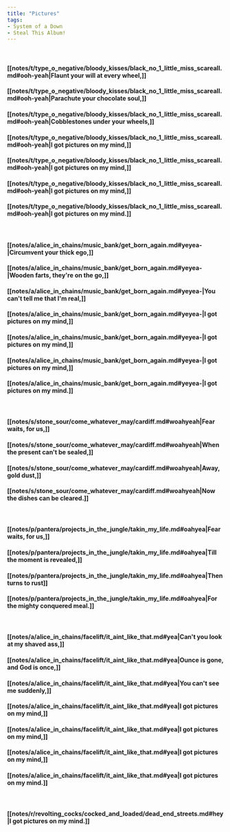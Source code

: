 ```yaml
---
title: "Pictures"
tags:
- System of a Down
- Steal This Album!
---
```

&nbsp;
#### [[notes/t/type_o_negative/bloody_kisses/black_no_1_little_miss_scareall.md#ooh-yeah|Flaunt your will at every wheel,]]
#### [[notes/t/type_o_negative/bloody_kisses/black_no_1_little_miss_scareall.md#ooh-yeah|Parachute your chocolate soul,]]
#### [[notes/t/type_o_negative/bloody_kisses/black_no_1_little_miss_scareall.md#ooh-yeah|Cobblestones under your wheels,]]
#### [[notes/t/type_o_negative/bloody_kisses/black_no_1_little_miss_scareall.md#ooh-yeah|I got pictures on my mind,]]
#### [[notes/t/type_o_negative/bloody_kisses/black_no_1_little_miss_scareall.md#ooh-yeah|I got pictures on my mind,]]
#### [[notes/t/type_o_negative/bloody_kisses/black_no_1_little_miss_scareall.md#ooh-yeah|I got pictures on my mind,]]
#### [[notes/t/type_o_negative/bloody_kisses/black_no_1_little_miss_scareall.md#ooh-yeah|I got pictures on my mind.]]
&nbsp;
#### [[notes/a/alice_in_chains/music_bank/get_born_again.md#yeyea-|Circumvent your thick ego,]]
#### [[notes/a/alice_in_chains/music_bank/get_born_again.md#yeyea-|Wooden farts, they're on the go,]]
#### [[notes/a/alice_in_chains/music_bank/get_born_again.md#yeyea-|You can't tell me that I'm real,]]
#### [[notes/a/alice_in_chains/music_bank/get_born_again.md#yeyea-|I got pictures on my mind,]]
#### [[notes/a/alice_in_chains/music_bank/get_born_again.md#yeyea-|I got pictures on my mind,]]
#### [[notes/a/alice_in_chains/music_bank/get_born_again.md#yeyea-|I got pictures on my mind,]]
#### [[notes/a/alice_in_chains/music_bank/get_born_again.md#yeyea-|I got pictures on my mind.]]
&nbsp;
#### [[notes/s/stone_sour/come_whatever_may/cardiff.md#woahyeah|Fear waits, for us,]]
#### [[notes/s/stone_sour/come_whatever_may/cardiff.md#woahyeah|When the present can't be sealed,]]
#### [[notes/s/stone_sour/come_whatever_may/cardiff.md#woahyeah|Away, gold dust,]]
#### [[notes/s/stone_sour/come_whatever_may/cardiff.md#woahyeah|Now the dishes can be cleared.]]
&nbsp;
#### [[notes/p/pantera/projects_in_the_jungle/takin_my_life.md#oahyea|Fear waits, for us,]]
#### [[notes/p/pantera/projects_in_the_jungle/takin_my_life.md#oahyea|Till the moment is revealed,]]
#### [[notes/p/pantera/projects_in_the_jungle/takin_my_life.md#oahyea|Then turns to rust]]
#### [[notes/p/pantera/projects_in_the_jungle/takin_my_life.md#oahyea|For the mighty conquered meal.]]
&nbsp;
#### [[notes/a/alice_in_chains/facelift/it_aint_like_that.md#yea|Can't you look at my shaved ass,]]
#### [[notes/a/alice_in_chains/facelift/it_aint_like_that.md#yea|Ounce is gone, and God is once,]]
#### [[notes/a/alice_in_chains/facelift/it_aint_like_that.md#yea|You can't see me suddenly,]]
#### [[notes/a/alice_in_chains/facelift/it_aint_like_that.md#yea|I got pictures on my mind,]]
#### [[notes/a/alice_in_chains/facelift/it_aint_like_that.md#yea|I got pictures on my mind,]]
#### [[notes/a/alice_in_chains/facelift/it_aint_like_that.md#yea|I got pictures on my mind,]]
#### [[notes/a/alice_in_chains/facelift/it_aint_like_that.md#yea|I got pictures on my mind.]]
&nbsp;
#### [[notes/r/revolting_cocks/cocked_and_loaded/dead_end_streets.md#hey|I got pictures on my mind.]]
